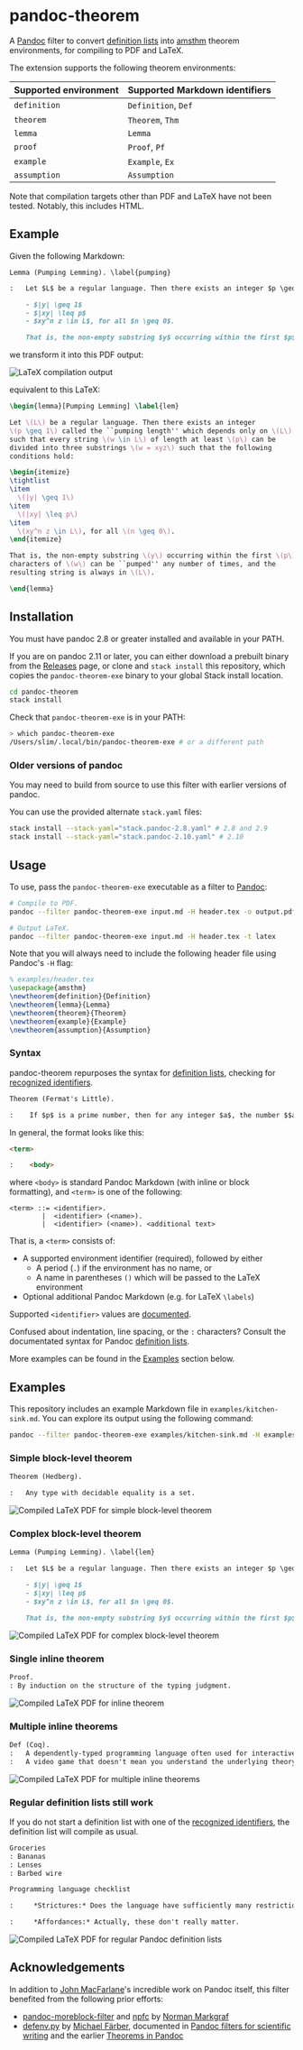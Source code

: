 # pandoc-theorem

A [Pandoc](https://pandoc.org/) filter to convert [definition lists](https://pandoc.org/MANUAL.html#definition-lists) into [amsthm](https://www.ctan.org/pkg/amsthm) theorem environments, for compiling to PDF and LaTeX.

The extension supports the following theorem environments:

<a name="identifiers">

| Supported environment | Supported Markdown identifiers |
|-|-|
| `definition` | `Definition`, `Def` |
| `theorem` | `Theorem`, `Thm` |
| `lemma` | `Lemma` |
| `proof` | `Proof`, `Pf` |
| `example` | `Example`, `Ex` |
| `assumption` | `Assumption` |

Note that compilation targets other than PDF and LaTeX have not been tested. Notably, this includes HTML.

## Example

Given the following Markdown:

```markdown
Lemma (Pumping Lemming). \label{pumping}

:   Let $L$ be a regular language. Then there exists an integer $p \geq 1$ called the "pumping length" which depends only on $L$, such that every string $w \in L$ of length at least $p$ can be divided into three substrings $w = xyz$ such that the following conditions hold:

    - $|y| \geq 1$
    - $|xy| \leq p$
    - $xy^n z \in L$, for all $n \geq 0$.

    That is, the non-empty substring $y$ occurring within the first $p$ characters of $w$ can be "pumped" any number of times, and the resulting string is always in $L$.
```

we transform it into this PDF output:

![LaTeX compilation output](examples/example-block.png)

equivalent to this LaTeX:

```latex
\begin{lemma}[Pumping Lemming] \label{lem}

Let \(L\) be a regular language. Then there exists an integer
\(p \geq 1\) called the ``pumping length'' which depends only on \(L\),
such that every string \(w \in L\) of length at least \(p\) can be
divided into three substrings \(w = xyz\) such that the following
conditions hold:

\begin{itemize}
\tightlist
\item
  \(|y| \geq 1\)
\item
  \(|xy| \leq p\)
\item
  \(xy^n z \in L\), for all \(n \geq 0\).
\end{itemize}

That is, the non-empty substring \(y\) occurring within the first \(p\)
characters of \(w\) can be ``pumped'' any number of times, and the
resulting string is always in \(L\).

\end{lemma}
```

## Installation

You must have pandoc 2.8 or greater installed and available in your PATH.

If you are on pandoc 2.11 or later, you can either download a prebuilt binary from the [Releases](https://github.com/sarahlim/pandoc-theorem/releases/) page, or clone and `stack install` this repository, which copies the `pandoc-theorem-exe` binary to your global Stack install location.

```bash
cd pandoc-theorem
stack install
```

Check that `pandoc-theorem-exe` is in your PATH:

```bash
> which pandoc-theorem-exe
/Users/slim/.local/bin/pandoc-theorem-exe # or a different path
```

### Older versions of pandoc

You may need to build from source to use this filter with earlier versions of pandoc.

You can use the provided alternate `stack.yaml` files:

```bash
stack install --stack-yaml="stack.pandoc-2.8.yaml" # 2.8 and 2.9
stack install --stack-yaml="stack.pandoc-2.10.yaml" # 2.10
```

## Usage

To use, pass the `pandoc-theorem-exe` executable as a filter to [Pandoc](https://pandoc.org/):

```sh
# Compile to PDF.
pandoc --filter pandoc-theorem-exe input.md -H header.tex -o output.pdf

# Output LaTeX.
pandoc --filter pandoc-theorem-exe input.md -H header.tex -t latex
```

Note that you will always need to include the following header file using Pandoc's `-H` flag:

```latex
% examples/header.tex
\usepackage{amsthm}
\newtheorem{definition}{Definition}
\newtheorem{lemma}{Lemma}
\newtheorem{theorem}{Theorem}
\newtheorem{example}{Example}
\newtheorem{assumption}{Assumption}
```

### Syntax

pandoc-theorem repurposes the syntax for [definition lists](https://pandoc.org/MANUAL.html#definition-lists), checking for [recognized identifiers](#identifiers).

```markdown
Theorem (Fermat's Little).

:    If $p$ is a prime number, then for any integer $a$, the number $$a^p - a$$ is an integer multiple of $p$.
```

In general, the format looks like this:

```markdown
<term>

:    <body>
```
where `<body>` is standard Pandoc Markdown (with inline or block formatting), and `<term>` is one of the following:
```
<term> ::= <identifier>.
        |  <identifier> (<name>).
        |  <identifier> (<name>). <additional text>
```

That is, a `<term>` consists of:

- A supported environment identifier (required), followed by either
    - A period (`.`) if the environment has no name, or
    - A name in parentheses `()` which will be passed to the LaTeX environment
- Optional additional Pandoc Markdown (e.g. for LaTeX `\labels`)

Supported `<identifier>` values are [documented](#identifiers).

Confused about indentation, line spacing, or the `:` characters? Consult the documentated syntax for Pandoc [definition lists](https://pandoc.org/MANUAL.html#definition-lists).

More examples can be found in the [Examples](#examples) section below.

## Examples

This repository includes an example Markdown file in `examples/kitchen-sink.md`. You can explore its output using the following command:

```sh
pandoc --filter pandoc-theorem-exe examples/kitchen-sink.md -H examples/header.tex -o examples/kitchen-sink.pdf
```

### Simple block-level theorem

```markdown
Theorem (Hedberg).

:   Any type with decidable equality is a set.
```

![Compiled LaTeX PDF for simple block-level theorem](examples/example-simple.png)

### Complex block-level theorem

```markdown
Lemma (Pumping Lemming). \label{lem}

:   Let $L$ be a regular language. Then there exists an integer $p \geq 1$ called the "pumping length" which depends only on $L$, such that every string $w \in L$ of length at least $p$ can be divided into three substrings $w = xyz$ such that the following conditions hold:

    - $|y| \geq 1$
    - $|xy| \leq p$
    - $xy^n z \in L$, for all $n \geq 0$.

    That is, the non-empty substring $y$ occurring within the first $p$ characters of $w$ can be "pumped" any number of times, and the resulting string is always in $L$.
```

![Compiled LaTeX PDF for complex block-level theorem](examples/example-block.png)

### Single inline theorem

```markdown
Proof. 
: By induction on the structure of the typing judgment.
```

![Compiled LaTeX PDF for inline theorem](examples/example-inline.png)

### Multiple inline theorems

```markdown
Def (Coq).
:   A dependently-typed programming language often used for interactive theorem proving.
:   A video game that doesn't mean you understand the underlying theory, according to Bob.
```

![Compiled LaTeX PDF for multiple inline theorems](examples/example-multiple-inline.png)

### Regular definition lists still work

If you do not start a definition list with one of the [recognized identifiers](#identifiers), the definition list will compile as usual.

```markdown
Groceries
: Bananas
: Lenses
: Barbed wire
```

```markdown
Programming language checklist

:     *Strictures:* Does the language have sufficiently many restrictions? It is always easier to relax strictures later on.

:     *Affordances:* Actually, these don't really matter.
```

![Compiled LaTeX PDF for regular Pandoc definition lists](examples/example-regular-definitions.png)

## Acknowledgements

In addition to [John MacFarlane](https://www.johnmacfarlane.net/)'s incredible work on Pandoc itself, this filter benefited from the following prior efforts:

- [pandoc-moreblock-filter](https://github.com/NMarkgraf/pandoc-moreblock-filter/blob/master/moreblocks.hs) and [npfc](https://github.com/NMarkgraf/npfc/blob/master/moreblocks.py) by [Norman Markgraf](https://github.com/NMarkgraf)
- [defenv.py](https://github.com/01mf02/pandocfilters/blob/master/defenv.py) by [Michael Färber](https://github.com/01mf02), documented in [Pandoc filters for scientific writing](http://gedenkt.at/blog/scientific-pandoc/) and the earlier [Theorems in Pandoc](http://gedenkt.at/blog/theorems-in-pandoc/)
